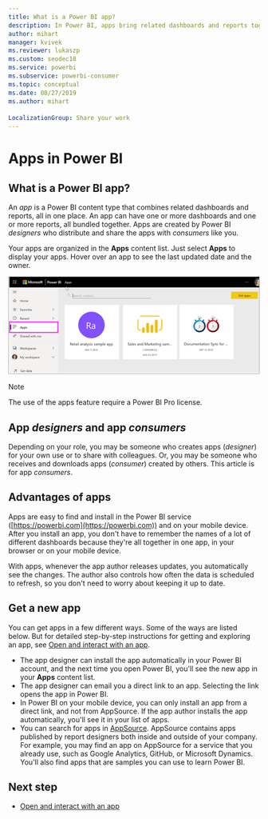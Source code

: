 ```yaml
---
title: What is a Power BI app?
description: In Power BI, apps bring related dashboards and reports together, all in one place.
author: mihart
manager: kvivek
ms.reviewer: lukaszp
ms.custom: seodec18
ms.service: powerbi
ms.subservice: powerbi-consumer
ms.topic: conceptual
ms.date: 08/27/2019
ms.author: mihart

LocalizationGroup: Share your work
---
```


# Apps in Power BI
## What is a Power BI app?
An *app* is a Power BI content type that combines related dashboards and reports, all in one place. An app can have one or more dashboards and one or more reports, all bundled together. Apps are created by Power BI *designers* who distribute and share the apps with *consumers* like you. 

Your apps are organized in the **Apps** content list. Just select **Apps** to display your apps. Hover over an app to see the last updated date and the owner. 

![Apps in Power BI](./media/end-user-apps/power-bi-apps.png)

> [!NOTE]
> The use of the apps feature require a Power BI Pro license. <!-- add link to how to figure out your license -->

## App ***designers*** and app ***consumers***
Depending on your role, you may be someone who creates apps (*designer*) for your own use or to share with colleagues. Or, you may be someone who receives and downloads apps (*consumer*) created by others. This article is for app *consumers*.

## Advantages of apps
Apps are easy to find and install in the Power BI service ([https://powerbi.com](https://powerbi.com)) and on your mobile device. After you install an app, you don't have to remember the names of a lot of different dashboards because they're all together in one app, in your browser or on your mobile device.

With apps, whenever the app author releases updates, you automatically see the changes. The author also controls how often the data is scheduled to refresh, so you don't need to worry about keeping it up to date. 

<!-- add conceptual art -->
## Get a new app
You can get apps in a few different ways. Some of the ways are listed below.  But for detailed step-by-step instructions for getting and exploring an app, see [Open and interact with an app](end-user-app-view.md).

- The app designer can install the app automatically in your Power BI account, and the next time you open Power BI, you'll see the new app in your **Apps** content list. 
- The app designer can email you a direct link to an app. Selecting the link opens the app in Power BI.
- In Power BI on your mobile device, you can only install an app from a direct link, and not from AppSource. If the app author installs the app automatically, you'll see it in your list of apps.
- You can search for apps in [AppSource](https://appsource.microsoft.com). AppSource contains apps published by report designers both inside and outside of your company. For example, you may find an app on AppSource for a service that you already use, such as Google Analytics, GitHub, or Microsoft Dynamics. You'll also find apps that are samples you can use to learn Power BI.  


## Next step
* [Open and interact with an app](end-user-app-view.md)

